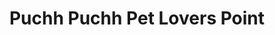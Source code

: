 ---
title: "Puchh Puchh Pet Lovers Point"
url: /halifax/puchh-puchh-pet-lovers-point/
shop: Tiersalon
---